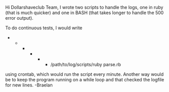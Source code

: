 Hi Dollarshaveclub Team,
  I wrote two scripts to handle the logs, one in ruby (that is much quicker) and
one in BASH (that takes longer to handle the 500 error output).

To do continuous tests,
I would write 
* * * * * * /path/to/log/scripts/ruby parse.rb

using crontab, which would run the script every minute.
Another way would be to keep the program running on a while loop and that
checked the logfile for new lines.
  -Braelan

